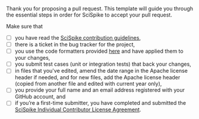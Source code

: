 Thank you for proposing a pull request.
This template will guide you through the essential steps in order for SciSpike to accept your pull request.

Make sure that

- [ ] you have read the [SciSpike contribution guidelines](https://github.com/SciSpike/build-support/blob/master/CONTRIBUTING.adoc),
- [ ] there is a ticket in the bug tracker for the project,
- [ ] you use the code formatters provided [here](https://github.com/SciSpike/build-support/tree/master/etc/ide) and have applied them to your changes,
- [ ] you submit test cases (unit or integration tests) that back your changes,
- [ ] in files that you've edited, amend the date range in the Apache license header if needed, and for new files, add the Apache license header (copied from another file and edited with current year only),
- [ ] you provide your full name and an email address registered with your GitHub account, and
- [ ] if you’re a first-time submitter, you have completed and submitted the [SciSpike Individual Contributor License Agreement](https://github.com/SciSpike/build-support/blob/master/legal/icla/SciSpike-ICLA.txt).
